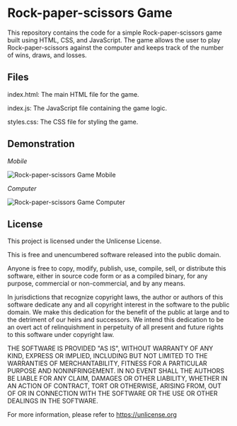 # Rock-paper-scissors Game
This repository contains the code for a simple Rock-paper-scissors game built using HTML, CSS, and JavaScript. The game allows the user to play Rock-paper-scissors against the computer and keeps track of the number of wins, draws, and losses.

## Files

index.html: 	The main HTML file for the game.


index.js: 	The JavaScript file containing the game logic.


styles.css: 	The CSS file for styling the game.



## Demonstration

*Mobile*


![Rock-paper-scissors Game Mobile](https://github.com/user-attachments/assets/db0f6f70-357a-4b61-b346-57ae0e32ddc0)


*Computer*


![Rock-paper-scissors Game Computer](https://github.com/user-attachments/assets/8c5d6417-3f29-4a12-8b6c-5204d4859840)


## License
This project is licensed under the Unlicense License.


This is free and unencumbered software released into the public domain.


Anyone is free to copy, modify, publish, use, compile, sell, or
distribute this software, either in source code form or as a compiled
binary, for any purpose, commercial or non-commercial, and by any
means.


In jurisdictions that recognize copyright laws, the author or authors
of this software dedicate any and all copyright interest in the
software to the public domain. We make this dedication for the benefit
of the public at large and to the detriment of our heirs and
successors. We intend this dedication to be an overt act of
relinquishment in perpetuity of all present and future rights to this
software under copyright law.


THE SOFTWARE IS PROVIDED "AS IS", WITHOUT WARRANTY OF ANY KIND,
EXPRESS OR IMPLIED, INCLUDING BUT NOT LIMITED TO THE WARRANTIES OF
MERCHANTABILITY, FITNESS FOR A PARTICULAR PURPOSE AND NONINFRINGEMENT.
IN NO EVENT SHALL THE AUTHORS BE LIABLE FOR ANY CLAIM, DAMAGES OR
OTHER LIABILITY, WHETHER IN AN ACTION OF CONTRACT, TORT OR OTHERWISE,
ARISING FROM, OUT OF OR IN CONNECTION WITH THE SOFTWARE OR THE USE OR
OTHER DEALINGS IN THE SOFTWARE.


For more information, please refer to <https://unlicense.org>


